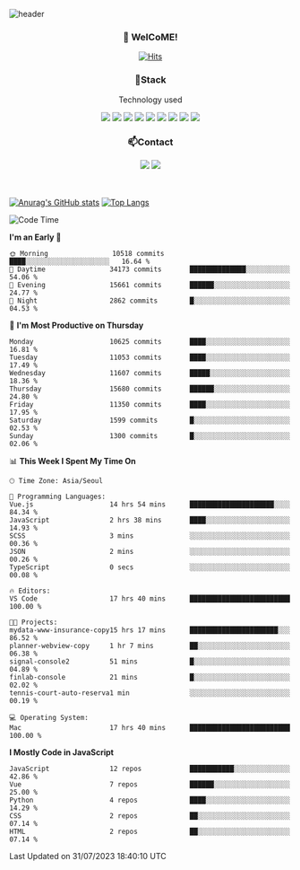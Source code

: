 ![header](https://capsule-render.vercel.app/api?type=waving&color=gradient&height=200&text=Kyungjoon&fontAlign=70&fontAlignY=40&animation=twinkling)

<h3 align="center">👋 WelCoME!</h3>

<div align=center>
  
[![Hits](https://hits.seeyoufarm.com/api/count/incr/badge.svg?url=https%3A%2F%2Fgithub.com%2Fuvula6921&count_bg=%2322BAC9&title_bg=%23827F7F&icon=iconify.svg&icon_color=%2325A27F&title=visits&edge_flat=false)](https://hits.seeyoufarm.com)
  
</div>
<h3 align="center">📌Stack</h3>
<p align="center">Technology used</p>
<div align="center"><img src="https://img.shields.io/badge/HTML5-E34F26?style=flat-square&logo=HTML5&logoColor=white"></img> <img src="https://img.shields.io/badge/CSS3-0A84FF?style=flat-square&logo=CSS3&logoColor=white"></img> <img src="https://img.shields.io/badge/JavaScript-FFCD11?style=flat-square&logo=JavaScript&logoColor=white"></img> <img src="https://img.shields.io/badge/React-00BCF6?style=flat-square&logo=React&logoColor=white"></img> <img src="https://img.shields.io/badge/jQuery-3655FF?style=flat-square&logo=jQuery&logoColor=white"></img> <img src="https://img.shields.io/badge/Ruby-E0115F?style=flat-square&logo=Ruby&logoColor=white"></img> <img src="https://img.shields.io/badge/Python-4B8BBE?style=flat-square&logo=Python&logoColor=white"></img> <img src="https://img.shields.io/badge/Vue-4FC08D?style=flat-square&logo=Vue.js&logoColor=white"></img> <img src="https://img.shields.io/badge/Nuxt-00DC82?style=flat-square&logo=Nuxt.js&logoColor=white"></img></div>

<h3 align="center">📫Contact</h3>
<div align="center"><a href="https://velog.io/@uvula6921/"><img src="https://img.shields.io/badge/Blog-20c997?style=flat-square&logo=V&logoColor=white"/></a> <a href="pkj6921@gmail.com"><img src="https://img.shields.io/badge/Gmail-EA4335?style=flat-square&logo=Gmail&logoColor=white"/></a></div>
<br>
<br>

[![Anurag's GitHub stats](https://github-readme-stats.vercel.app/api?username=uvula6921&hide=stars,issues&show_icons=true&count_private=true&theme=tokyonight)](https://github.com/anuraghazra/github-readme-stats)
[![Top Langs](https://github-readme-stats.vercel.app/api/top-langs/?username=uvula6921&hide=css,jupyter%20notebook,html&exclude_repo=uvula6921,uvula6921.github.io&layout=compact&langs_count=8)](https://github.com/anuraghazra/github-readme-stats)

<!--START_SECTION:waka-->
![Code Time](http://img.shields.io/badge/Code%20Time-1%2C740%20hrs%2030%20mins-blue)

**I'm an Early 🐤** 

```text
🌞 Morning                10518 commits       ████░░░░░░░░░░░░░░░░░░░░░   16.64 % 
🌆 Daytime                34173 commits       ██████████████░░░░░░░░░░░   54.06 % 
🌃 Evening                15661 commits       ██████░░░░░░░░░░░░░░░░░░░   24.77 % 
🌙 Night                  2862 commits        █░░░░░░░░░░░░░░░░░░░░░░░░   04.53 % 
```
📅 **I'm Most Productive on Thursday** 

```text
Monday                   10625 commits       ████░░░░░░░░░░░░░░░░░░░░░   16.81 % 
Tuesday                  11053 commits       ████░░░░░░░░░░░░░░░░░░░░░   17.49 % 
Wednesday                11607 commits       █████░░░░░░░░░░░░░░░░░░░░   18.36 % 
Thursday                 15680 commits       ██████░░░░░░░░░░░░░░░░░░░   24.80 % 
Friday                   11350 commits       ████░░░░░░░░░░░░░░░░░░░░░   17.95 % 
Saturday                 1599 commits        █░░░░░░░░░░░░░░░░░░░░░░░░   02.53 % 
Sunday                   1300 commits        █░░░░░░░░░░░░░░░░░░░░░░░░   02.06 % 
```


📊 **This Week I Spent My Time On** 

```text
🕑︎ Time Zone: Asia/Seoul

💬 Programming Languages: 
Vue.js                   14 hrs 54 mins      █████████████████████░░░░   84.34 % 
JavaScript               2 hrs 38 mins       ████░░░░░░░░░░░░░░░░░░░░░   14.93 % 
SCSS                     3 mins              ░░░░░░░░░░░░░░░░░░░░░░░░░   00.36 % 
JSON                     2 mins              ░░░░░░░░░░░░░░░░░░░░░░░░░   00.26 % 
TypeScript               0 secs              ░░░░░░░░░░░░░░░░░░░░░░░░░   00.08 % 

🔥 Editors: 
VS Code                  17 hrs 40 mins      █████████████████████████   100.00 % 

🐱‍💻 Projects: 
mydata-www-insurance-copy15 hrs 17 mins      ██████████████████████░░░   86.52 % 
planner-webview-copy     1 hr 7 mins         ██░░░░░░░░░░░░░░░░░░░░░░░   06.38 % 
signal-console2          51 mins             █░░░░░░░░░░░░░░░░░░░░░░░░   04.89 % 
finlab-console           21 mins             █░░░░░░░░░░░░░░░░░░░░░░░░   02.02 % 
tennis-court-auto-reserva1 min               ░░░░░░░░░░░░░░░░░░░░░░░░░   00.19 % 

💻 Operating System: 
Mac                      17 hrs 40 mins      █████████████████████████   100.00 % 
```

**I Mostly Code in JavaScript** 

```text
JavaScript               12 repos            ███████████░░░░░░░░░░░░░░   42.86 % 
Vue                      7 repos             ██████░░░░░░░░░░░░░░░░░░░   25.00 % 
Python                   4 repos             ████░░░░░░░░░░░░░░░░░░░░░   14.29 % 
CSS                      2 repos             ██░░░░░░░░░░░░░░░░░░░░░░░   07.14 % 
HTML                     2 repos             ██░░░░░░░░░░░░░░░░░░░░░░░   07.14 % 
```




 Last Updated on 31/07/2023 18:40:10 UTC
<!--END_SECTION:waka-->
